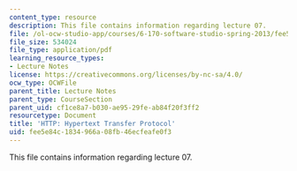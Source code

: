 ```yaml
---
content_type: resource
description: This file contains information regarding lecture 07.
file: /ol-ocw-studio-app/courses/6-170-software-studio-spring-2013/fee5e84c1834966a08fb46ecfeafe0f3_MIT6_170S13_07-http-prtcol.pdf
file_size: 534024
file_type: application/pdf
learning_resource_types:
- Lecture Notes
license: https://creativecommons.org/licenses/by-nc-sa/4.0/
ocw_type: OCWFile
parent_title: Lecture Notes
parent_type: CourseSection
parent_uid: cf1ce8a7-b030-ae95-29fe-ab84f20f3ff2
resourcetype: Document
title: 'HTTP: Hypertext Transfer Protocol'
uid: fee5e84c-1834-966a-08fb-46ecfeafe0f3
---
```

This file contains information regarding lecture 07.